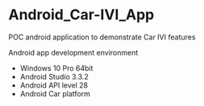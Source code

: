# Android_Car-IVI_App
POC android application to demonstrate Car IVI features


Android app development environment

* Windows 10 Pro 64bit
* Android Studio 3.3.2
* Android API level 28
* Android Car platform

